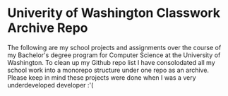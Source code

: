 # Univerity of Washington Classwork Archive Repo
The following are my school projects and assignments over the course of my Bachelor's degree program for Computer Science at the University of Washington.
To clean up my Github repo list I have consolodated all my school work into a monorepo structure under one repo as an archive.
Please keep in mind these projects were done when I was a very underdeveloped developer :'(
